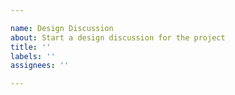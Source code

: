 ```yaml
---

name: Design Discussion
about: Start a design discussion for the project
title: ''
labels: ''
assignees: ''

---
```

